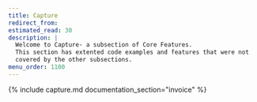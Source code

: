 ```yaml
---
title: Capture
redirect_from:
estimated_read: 30
description: |
  Welcome to Capture- a subsection of Core Features.
  This section has extented code examples and features that were not
  covered by the other subsections.
menu_order: 1100
---
```


{% include capture.md documentation_section="invoice" %}